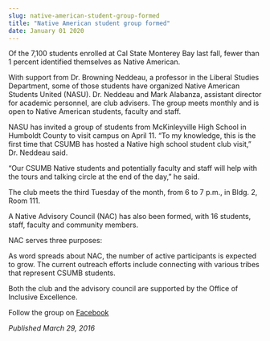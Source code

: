 ```yaml
---
slug: native-american-student-group-formed
title: "Native American student group formed"
date: January 01 2020
---
```


 
<p>
  Of the 7,100 students enrolled at Cal State Monterey Bay last fall, fewer than
  1 percent identified themselves as Native American.
</p>
<p>
  With support from Dr. Browning Neddeau, a professor in the Liberal Studies
  Department, some of those students have organized Native American Students
  United &#40;NASU&#41;. Dr. Neddeau and Mark Alabanza, assistant director for
  academic personnel, are club advisers. The group meets monthly and is open to
  Native American students, faculty and staff.
</p>
<p>
  NASU has invited a group of students from McKinleyville High School in
  Humboldt County to visit campus on April 11. “To my knowledge, this is the
  first time that CSUMB has hosted a Native high school student club visit,” Dr.
  Neddeau said.
</p>
<p>
  “Our CSUMB Native students and potentially faculty and staff will help with
  the tours and talking circle at the end of the day,” he said.
</p>
<p>
  The club meets the third Tuesday of the month, from 6 to 7 p.m., in Bldg. 2,
  Room 111.
</p>
<p>
  A Native Advisory Council &#40;NAC&#41; has also been formed, with 16
  students, staff, faculty and community members.
</p>
<p>NAC serves three purposes:</p>
<p>
  As word spreads about NAC, the number of active participants is expected to
  grow. The current outreach efforts include connecting with various tribes that
  represent CSUMB students.
</p>
<p>
  Both the club and the advisory council are supported by the Office of
  Inclusive Excellence.
</p>
<p>
  Follow the group on
  <a href="https://www.facebook.com/groups/1630405050568386/">Facebook</a>
</p>
<p><em>Published March 29, 2016</em></p>
 
